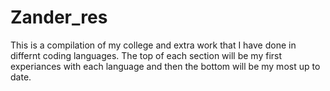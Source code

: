 # Zander_res
 This is a compilation of my college and extra work that I have done in differnt coding languages. The top of each section will be my first experiances with each language and then the bottom will be my most up to date.
